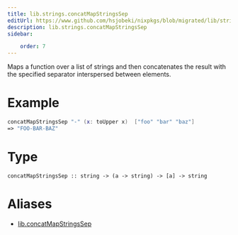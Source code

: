 ```yaml
---
title: lib.strings.concatMapStringsSep
editUrl: https://www.github.com/hsjobeki/nixpkgs/blob/migrated/lib/strings.nix#L163C5
description: lib.strings.concatMapStringsSep
sidebar:

    order: 7
---
```


Maps a function over a list of strings and then concatenates the
result with the specified separator interspersed between
elements.

# Example

```nix
concatMapStringsSep "-" (x: toUpper x)  ["foo" "bar" "baz"]
=> "FOO-BAR-BAZ"
```

# Type

```
concatMapStringsSep :: string -> (a -> string) -> [a] -> string
```


# Aliases

- [lib.concatMapStringsSep](/nix-doc-comments/reference/lib/lib-concatmapstringssep)


